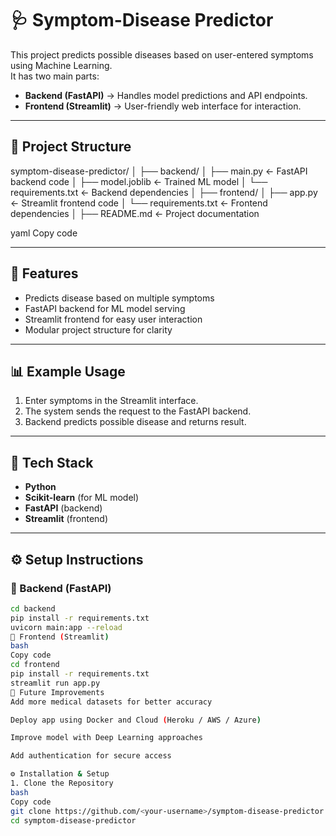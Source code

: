 # 🩺 Symptom-Disease Predictor  

This project predicts possible diseases based on user-entered symptoms using Machine Learning.  
It has two main parts:  

- **Backend (FastAPI)** → Handles model predictions and API endpoints.  
- **Frontend (Streamlit)** → User-friendly web interface for interaction.  

---

## 📂 Project Structure  

symptom-disease-predictor/
│
├── backend/
│ ├── main.py ← FastAPI backend code
│ ├── model.joblib ← Trained ML model
│ └── requirements.txt ← Backend dependencies
│
├── frontend/
│ ├── app.py ← Streamlit frontend code
│ └── requirements.txt ← Frontend dependencies
│
├── README.md ← Project documentation

yaml
Copy code

---

## 📌 Features
- Predicts disease based on multiple symptoms  
- FastAPI backend for ML model serving  
- Streamlit frontend for easy user interaction  
- Modular project structure for clarity  

---

## 📊 Example Usage
1. Enter symptoms in the Streamlit interface.  
2. The system sends the request to the FastAPI backend.  
3. Backend predicts possible disease and returns result.  

---

## 🚀 Tech Stack
- **Python**  
- **Scikit-learn** (for ML model)  
- **FastAPI** (backend)  
- **Streamlit** (frontend)  

---

## ⚙️ Setup Instructions

### 🔹 Backend (FastAPI)
```bash
cd backend
pip install -r requirements.txt
uvicorn main:app --reload
🔹 Frontend (Streamlit)
bash
Copy code
cd frontend
pip install -r requirements.txt
streamlit run app.py
🌟 Future Improvements
Add more medical datasets for better accuracy

Deploy app using Docker and Cloud (Heroku / AWS / Azure)

Improve model with Deep Learning approaches

Add authentication for secure access

⚙️ Installation & Setup
1. Clone the Repository
bash
Copy code
git clone https://github.com/<your-username>/symptom-disease-predictor.git
cd symptom-disease-predictor
